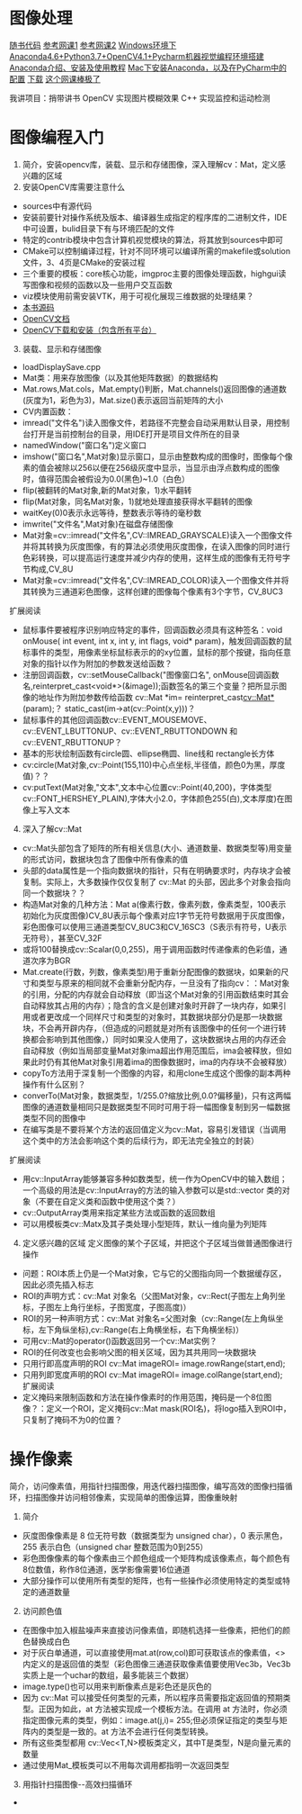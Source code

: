 # 图像处理
[随书代码](https://github.com/laganiere/OpenCV3Cookbook)
[参考网课1](https://www.bilibili.com/video/BV1oJ411D71z/?spm_id_from=333.788.videocard.1)
[参考网课2](https://www.bilibili.com/video/BV1VE411W7hZ?p=1)
[Windows环境下Anaconda4.6+Python3.7+OpenCV4.1+Pycharm机器视觉编程环境搭建](https://blog.csdn.net/iracer/article/details/90746292)
[Anaconda介绍、安装及使用教程](https://www.jianshu.com/p/62f155eb6ac5)
[Mac下安装Anaconda，以及在PyCharm中的配置](https://www.jianshu.com/p/dbf20c6792fe)
[下载](https://www.anaconda.com/products/individual#Downloads)
[这个网课棒极了](https://www.bilibili.com/video/BV1QJ411W7SS?p=3)

我讲项目：捎带讲书
OpenCV 实现图片模糊效果
C++ 实现监控和运动检测
# 图像编程入门
1. 简介，安装opencv库，装载、显示和存储图像，深入理解cv：Mat，定义感兴趣的区域
2. 安装OpenCV库需要注意什么
- sources中有源代码
- 安装前要针对操作系统及版本、编译器生成指定的程序库的二进制文件，IDE中可设置，bulid目录下有与环境匹配的文件
- 特定的contrib模块中包含计算机视觉模块的算法，将其放到sources中即可
- CMake可以控制编译过程，针对不同环境可以编译所需的makefile或solution文件，3、4页是CMake的安装过程
- 三个重要的模板：core核心功能，imgproc主要的图像处理函数，highgui读写图像和视频的函数以及一些用户交互函数
- viz模块使用前需安装VTK，用于可视化展现三维数据的处理结果？
- [本书源码](https://github.com/laganiere/OpenCV3Cookbook/tree/master/src)
- [OpenCV文档](https://docs.opencv.org/4.3.0/d0/de1/group__core.html)
- [OpenCV下载和安装（包含所有平台）](http://c.biancheng.net/view/1104.html)
3. 装载、显示和存储图像
- loadDisplaySave.cpp
- Mat类：用来存放图像（以及其他矩阵数据）的数据结构
- Mat.rows,Mat.cols，Mat.empty()判断，Mat.channels()返回图像的通道数(灰度为1，彩色为3)，Mat.size()表示返回当前矩阵的大小
- CV内置函数：
- imread("文件名")读入图像文件，若路径不完整会自动采用默认目录，用控制台打开是当前控制台的目录，用IDE打开是项目文件所在的目录
- namedWindow("窗口名")定义窗口
- imshow("窗口名",Mat对象)显示窗口，显示由整数构成的图像时，图像每个像素的值会被除以256以便在256级灰度中显示，当显示由浮点数构成的图像时，值得范围会被假设为0.0(黑色)~1.0（白色）
- flip(被翻转的Mat对象,新的Mat对象，1)水平翻转
- flip(Mat对象，同名Mat对象，1)就地处理直接获得水平翻转的图像
- waitKey(0)0表示永远等待，整数表示等待的毫秒数
- imwrite("文件名",Mat对象)在磁盘存储图像
- Mat对象=cv::imread("文件名",CV::IMREAD_GRAYSCALE)读入一个图像文件并将其转换为灰度图像，有的算法必须使用灰度图像，在读入图像的同时进行色彩转换，可以提高运行速度并减少内存的使用，这样生成的图像有无符号字节构成,CV_8U
- Mat对象=cv::imread("文件名",CV::IMREAD_COLOR)读入一个图像文件并将其转换为三通道彩色图像，这样创建的图像每个像素有3个字节，CV_8UC3

扩展阅读
- 鼠标事件要被程序识别响应特定的事件，回调函数必须具有这种签名：void onMouse( int event, int x, int y, int flags, void* param)，触发回调函数的鼠标事件的类型，用像素坐标鼠标表示的的xy位置，鼠标的那个按键，指向任意对象的指针以作为附加的参数发送给函数？
- 注册回调函数，cv::setMouseCallback("图像窗口名", onMouse回调函数名,reinterpret_cast<void*>(&image));函数签名的第三个变量？把所显示图像的地址作为附加参数传给函数
cv::Mat *im= reinterpret_cast<cv::Mat*>(param);？
static_cast<int>(im->at<uchar>(cv::Point(x,y)))？
- 鼠标事件的其他回调函数cv::EVENT_MOUSEMOVE、cv::EVENT_LBUTTONUP、cv::EVENT_RBUTTONDOWN 和 cv::EVENT_RBUTTONUP？
- 基本的形状绘制函数有circle圆、ellipse椭圆、line线和 rectangle长方体
- cv:circle(Mat对象,cv::Point(155,110)中心点坐标,半径值，颜色0为黑，厚度值)？？
- cv:putText(Mat对象,"文本",文本中心位置cv::Point(40,200)，字体类型cv::FONT_HERSHEY_PLAIN),字体大小2.0，字体颜色255(白),文本厚度)在图像上写入文本
4. 深入了解cv::Mat
- cv::Mat头部包含了矩阵的所有相关信息(大小、通道数量、数据类型等)用变量的形式访问，数据块包含了图像中所有像素的值
- 头部的data属性是一个指向数据块的指针，只有在明确要求时，内存块才会被复制。实际上，大多数操作仅仅复制了 cv::Mat 的头部，因此多个对象会指向同一个数据块？？
- 构造Mat对象的几种方法：Mat a(像素行数，像素列数，像素类型，100表示初始化为灰度图像)CV_8U表示每个像素对应1字节无符号数据用于灰度图像，彩色图像可以使用三通道类型CV_8UC3和CV_16SC3（S表示有符号，U表示无符号），甚至CV_32F
- 或将100替换成cv::Scalar(0,0,255)，用于调用函数时传递像素的色彩值，通道次序为BGR
- Mat.create(行数，列数，像素类型)用于重新分配图像的数据块，如果新的尺寸和类型与原来的相同就不会重新分配内存，一旦没有了指向cv：：Mat对象的引用，分配的内存就会自动释放（即当这个Mat对象的引用函数结束时其会自动释放其占用的内存）；隐含的含义是创建对象时开辟了一块内存，如果引用或者更改成一个同样尺寸和类型的对象时，其数据块部分仍是那一块数据块，不会再开辟内存，（但造成的问题就是对所有该图像中的任何一个进行转换都会影响到其他图像，）同时如果没人使用了，这块数据块占用的内存还会自动释放（例如当局部变量Mat对象ima超出作用范围后，ima会被释放，但如果此时仍有其他Mat对象引用着ima的图像数据时，ima的内存块不会被释放）
- copyTo方法用于深复制一个图像的内容，和用clone生成这个图像的副本两种操作有什么区别？
- converTo(Mat对象，数据类型，1/255.0?缩放比例,0.0?偏移量)，只有这两幅图像的通道数量相同只是数据类型不同时可用于将一幅图像复制到另一幅数据类型不同的图像中
- 在编写类是不要将某个方法的返回值定义为cv::Mat，容易引发错误（当调用这个类中的方法会影响这个类的后续行为，即无法完全独立的封装）

扩展阅读
- 用cv::InputArray能够兼容多种如数类型，统一作为OpenCV中的输入数组；一个高级的用法是cv::InputArray的方法的输入参数可以是std::vector 类的对象（不要在自定义类和函数中使用这个类？）
- cv::OutputArray类用来指定某些方法或函数的返回数组
- 可以用模板类cv::Matx及其子类处理小型矩阵，默认一维向量为列矩阵
4. 定义感兴趣的区域
定义图像的某个子区域，并把这个子区域当做普通图像进行操作
- 问题：ROI本质上仍是一个Mat对象，它与它的父图指向同一个数据缓存区，因此必须先插入标志
- ROI的声明方式：cv::Mat 对象名（父图Mat对象，cv::Rect(子图左上角列坐标，子图左上角行坐标，子图宽度，子图高度)）
- ROI的另一种声明方式：cv::Mat 对象名=父图对象（cv::Range(左上角纵坐标，左下角纵坐标),cv::Range(右上角横坐标，右下角横坐标)）
- 可用cv::Mat的operator()函数返回另一个cv::Mat实例？
- ROI的任何改变也会影响父图的相关区域，因为其共用同一块数据块
- 只用行即高度声明的ROI cv::Mat imageROI= image.rowRange(start,end);
- 只用列即宽度声明的ROI cv::Mat imageROI= image.colRange(start,end);
扩展阅读
- 定义掩码来限制函数和方法在操作像素时的作用范围，掩码是一个8位图像？：定义一个ROI，定义掩码cv::Mat mask(ROI名)，将logo插入到ROI中，只复制了掩码不为0的位置？
# 操作像素
简介，访问像素值，用指针扫描图像，用迭代器扫描图像，编写高效的图像扫描循环，扫描图像并访问相邻像素，实现简单的图像运算，图像重映射
1. 简介
- 灰度图像像素是 8 位无符号数（数据类型为 unsigned char），0 表示黑色，255 表示白色（unsigned char 整数范围为0到255）
- 彩色图像像素的每个像素由三个颜色组成一个矩阵构成该像素点，每个颜色有8位数值，称作8位通道，医学影像需要16位通道
- 大部分操作可以使用所有类型的矩阵，也有一些操作必须使用特定的类型或特定的通道数量
2. 访问颜色值
- 在图像中加入椒盐噪声来直接访问像素值，即随机选择一些像素，把他们的颜色替换成白色
- 对于灰白单通道，可以直接使用mat.at<uchar>(row,col)即可获取该点的像素值，<>内定义的是返回值的类型（彩色图像三通道获取像素值要使用Vec3b，Vec3b实质上是一个uchar的数组，最多能装三个数据）
- image.type()也可以用来判断像素点是彩色还是灰色的
- 因为 cv::Mat 可以接受任何类型的元素，所以程序员需要指定返回值的预期类型。正因为如此，at 方法被实现成一个模板方法。在调用 at 方法时，你必须指定图像元素的类型，例如：image.at<uchar>(j,i)= 255;但必须保证指定的类型与矩阵内的类型是一致的。at 方法不会进行任何类型转换。
- 所有这些类型都用 cv::Vec<T,N>模板类定义，其中T是类型，N是向量元素的数量
- 通过使用Mat_模板类可以不用每次调用都指明一次返回类型
3. 用指针扫描图像--高效扫描循环
- 
